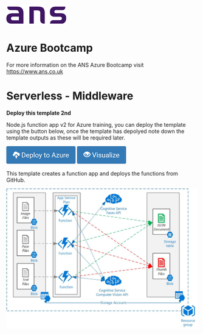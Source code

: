 ![ANS](../Images/ans_logo_small.png)
# Azure Bootcamp
For more information on the ANS Azure Bootcamp  visit https://www.ans.co.uk

# Serverless - Middleware
**Deploy this template 2nd**

Node.js function app v2 for Azure training, you can deploy the template using the button below, once the template has depolyed note down the template outputs as these will be required later. 

[![Deploy to Azure](../Images/azure_deploy.png)](https://portal.azure.com/#create/Microsoft.Template/uri/https%3A%2F%2Fraw.githubusercontent.com%2FANS-Bootcamp%2Fazure-demo-templates%2Fmaster%2Fazure-demo-function-v2%2Fazuredeploy.json)
[![Deploy to Azure](../Images/azure_view.png)](http://armviz.io/#/?load=https%3A%2F%2Fraw.githubusercontent.com%2FANS-Bootcamp%2Fazure-demo-templates%2Fmaster%2Fazure-demo-function-v2%2Fazuredeploy.json)

This template creates a function app and deploys the functions from GitHub. 

![Diagram](../Images/Serverless-Middleware.jpg)